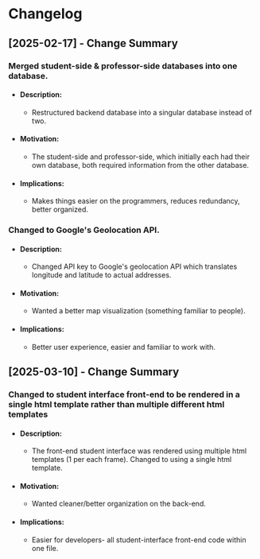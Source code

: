 # Changelog

## [2025-02-17] - Change Summary
### Merged student-side & professor-side databases into one database.
- #### Description:
    - Restructured backend database into a singular database instead of two.
- #### Motivation:
    - The student-side and professor-side, which initially each had their own database, both required information from the other database.
- #### Implications:
    - Makes things easier on the programmers, reduces redundancy, better organized.

### Changed to Google's Geolocation API.
- #### Description:
    - Changed API key to Google's geolocation API which translates longitude and latitude to actual addresses.
- #### Motivation:
    - Wanted a better map visualization (something familiar to people).
- #### Implications:
    - Better user experience, easier and familiar to work with.

## [2025-03-10] - Change Summary
### Changed to student interface front-end to be rendered in a single html template rather than multiple different html templates
- #### Description:
    - The front-end student interface was rendered using multiple html templates (1 per each frame). Changed to using a single html template.
- #### Motivation:
    - Wanted cleaner/better organization on the back-end.
- #### Implications:
    - Easier for developers- all student-interface front-end code within one file.